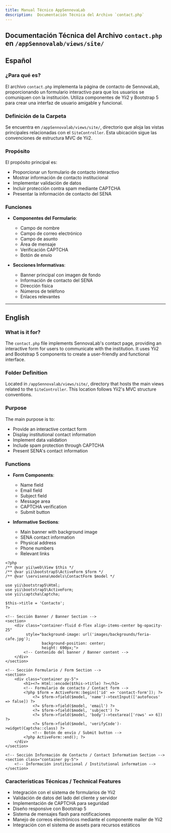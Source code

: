 ```yaml
---
title: Manual Técnico AppSennovaLab
description:  Documentación Técnica del Archivo `contact.php`
---
```


## Documentación Técnica del Archivo `contact.php` en `/appSennovalab/views/site/`

## Español

### ¿Para qué es?
El archivo `contact.php` implementa la página de contacto de SennovaLab, proporcionando un formulario interactivo para que los usuarios se comuniquen con la institución. Utiliza componentes de Yii2 y Bootstrap 5 para crear una interfaz de usuario amigable y funcional.

### Definición de la Carpeta
Se encuentra en `/appSennovalab/views/site/`, directorio que aloja las vistas principales relacionadas con el `SiteController`. Esta ubicación sigue las convenciones de estructura MVC de Yii2.

### Propósito
El propósito principal es:
- Proporcionar un formulario de contacto interactivo
- Mostrar información de contacto institucional
- Implementar validación de datos
- Incluir protección contra spam mediante CAPTCHA
- Presentar la información de contacto del SENA

### Funciones
- **Componentes del Formulario**:
  - Campo de nombre
  - Campo de correo electrónico
  - Campo de asunto
  - Área de mensaje
  - Verificación CAPTCHA
  - Botón de envío

- **Secciones Informativas**:
  - Banner principal con imagen de fondo
  - Información de contacto del SENA
  - Dirección física
  - Números de teléfono
  - Enlaces relevantes

---

## English

### What is it for?
The `contact.php` file implements SennovaLab's contact page, providing an interactive form for users to communicate with the institution. It uses Yii2 and Bootstrap 5 components to create a user-friendly and functional interface.

### Folder Definition
Located in `/appSennovalab/views/site/`, directory that hosts the main views related to the `SiteController`. This location follows Yii2's MVC structure conventions.

### Purpose
The main purpose is to:
- Provide an interactive contact form
- Display institutional contact information
- Implement data validation
- Include spam protection through CAPTCHA
- Present SENA's contact information

### Functions
- **Form Components**:
  - Name field
  - Email field
  - Subject field
  - Message area
  - CAPTCHA verification
  - Submit button

- **Informative Sections**:
  - Main banner with background image
  - SENA contact information
  - Physical address
  - Phone numbers
  - Relevant links

```php:appSennovalab/views/site/contact.php
<?php
/** @var yii\web\View $this */
/** @var yii\bootstrap5\ActiveForm $form */
/** @var \servisena\models\ContactForm $model */

use yii\bootstrap5\Html;
use yii\bootstrap5\ActiveForm;
use yii\captcha\Captcha;

$this->title = 'Contacto';
?>

<!-- Sección Banner / Banner Section -->
<section>
    <div class="container-fluid d-flex align-items-center bg-opacity-25" 
         style="background-image: url('images/backgrounds/feria-cafe.jpg'); 
                background-position: center; 
                height: 690px;">
        <!-- Contenido del banner / Banner content -->
    </div>
</section>

<!-- Sección Formulario / Form Section -->
<section>
    <div class="container py-5">
        <h1><?= Html::encode($this->title) ?></h1>
        <!-- Formulario de contacto / Contact form -->
        <?php $form = ActiveForm::begin(['id' => 'contact-form']); ?>
            <?= $form->field($model, 'name')->textInput(['autofocus' => false]) ?>
            <?= $form->field($model, 'email') ?>
            <?= $form->field($model, 'subject') ?>
            <?= $form->field($model, 'body')->textarea(['rows' => 6]) ?>
            <?= $form->field($model, 'verifyCode')->widget(Captcha::class) ?>
            <!-- Botón de envío / Submit button -->
        <?php ActiveForm::end(); ?>
    </div>
</section>

<!-- Sección Información de Contacto / Contact Information Section -->
<section class="container py-5">
    <!-- Información institucional / Institutional information -->
</section>
```


### Características Técnicas / Technical Features
- Integración con el sistema de formularios de Yii2
- Validación de datos del lado del cliente y servidor
- Implementación de CAPTCHA para seguridad
- Diseño responsive con Bootstrap 5
- Sistema de mensajes flash para notificaciones
- Manejo de correos electrónicos mediante el componente mailer de Yii2
- Integración con el sistema de assets para recursos estáticos